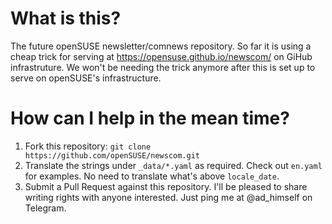 # What is this?
The future openSUSE newsletter/comnews repository. So far it is using a cheap trick for serving at https://opensuse.github.io/newscom/ on GiHub infrastruture. We won't be needing the trick anymore after this is set up to serve on openSUSE's infrastructure.

# How can I help in the mean time?
1. Fork this repository:
    `git clone https://github.com/openSUSE/newscom.git`
2. Translate the strings under `_data/*.yaml` as required. Check out `en.yaml` for examples. No need to translate what's above `locale_date`.
3. Submit a Pull Request against this repository.
I'll be pleased to share writing rights with anyone interested. Just ping me at @ad_himself on Telegram.